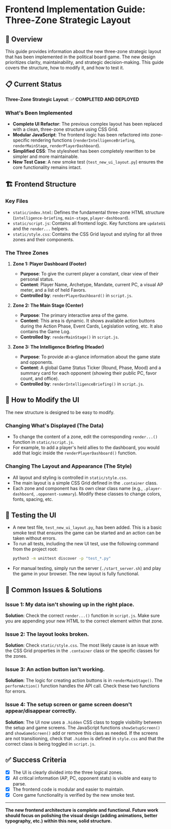 # Frontend Implementation Guide: Three-Zone Strategic Layout

## 🎯 Overview

This guide provides information about the new three-zone strategic layout that has been implemented in the political board game. The new design prioritizes clarity, maintainability, and strategic decision-making. This guide covers the structure, how to modify it, and how to test it.

## 📋 Current Status

**Three-Zone Strategic Layout**: ✅ **COMPLETED AND DEPLOYED**

### What's Been Implemented
- **Complete UI Refactor**: The previous complex layout has been replaced with a clean, three-zone structure using CSS Grid.
- **Modular JavaScript**: The frontend logic has been refactored into zone-specific rendering functions (`renderIntelligenceBriefing`, `renderMainStage`, `renderPlayerDashboard`).
- **Simplified CSS**: The stylesheet has been completely rewritten to be simpler and more maintainable.
- **New Test Case**: A new smoke test (`test_new_ui_layout.py`) ensures the core functionality remains intact.

## 🏗️ Frontend Structure

### Key Files
- `static/index.html`: Defines the fundamental three-zone HTML structure (`intelligence-briefing`, `main-stage`, `player-dashboard`).
- `static/script.js`: Contains all frontend logic. Key functions are `updateUi` and the `render...` helpers.
- `static/style.css`: Contains the CSS Grid layout and styling for all three zones and their components.

### The Three Zones
1.  **Zone 1: Player Dashboard (Footer)**
    *   **Purpose**: To give the current player a constant, clear view of their personal status.
    *   **Content**: Player Name, Archetype, Mandate, current PC, a visual AP meter, and a list of held Favors.
    *   **Controlled by**: `renderPlayerDashboard()` in `script.js`.

2.  **Zone 2: The Main Stage (Center)**
    *   **Purpose**: The primary interactive area of the game.
    *   **Content**: This area is dynamic. It shows available action buttons during the Action Phase, Event Cards, Legislation voting, etc. It also contains the Game Log.
    *   **Controlled by**: `renderMainStage()` in `script.js`.

3.  **Zone 3: The Intelligence Briefing (Header)**
    *   **Purpose**: To provide at-a-glance information about the game state and opponents.
    *   **Content**: A global Game Status Ticker (Round, Phase, Mood) and a summary card for each opponent (showing their public PC, favor count, and office).
    *   **Controlled by**: `renderIntelligenceBriefing()` in `script.js`.

## 🎨 How to Modify the UI

The new structure is designed to be easy to modify.

### Changing What's Displayed (The Data)
- To change the content of a zone, edit the corresponding `render...()` function in `static/script.js`.
- For example, to add a player's held allies to the dashboard, you would add that logic inside the `renderPlayerDashboard()` function.

### Changing The Layout and Appearance (The Style)
- All layout and styling is controlled in `static/style.css`.
- The main layout is a simple CSS Grid defined in the `.container` class.
- Each zone and component has its own clear class name (e.g., `.player-dashboard`, `.opponent-summary`). Modify these classes to change colors, fonts, spacing, etc.

## 🧪 Testing the UI

- A new test file, `test_new_ui_layout.py`, has been added. This is a basic smoke test that ensures the game can be started and an action can be taken without errors.
- To run all tests, including the new UI test, use the following command from the project root:
  ```bash
  python3 -m unittest discover -p "test_*.py"
  ```
- For manual testing, simply run the server (`./start_server.sh`) and play the game in your browser. The new layout is fully functional.

## 🐛 Common Issues & Solutions

### Issue 1: My data isn't showing up in the right place.
**Solution**: Check the correct `render...()` function in `script.js`. Make sure you are appending your new HTML to the correct element within that zone.

### Issue 2: The layout looks broken.
**Solution**: Check `static/style.css`. The most likely cause is an issue with the CSS Grid properties in the `.container` class or the specific classes for the zones.

### Issue 3: An action button isn't working.
**Solution**: The logic for creating action buttons is in `renderMainStage()`. The `performAction()` function handles the API call. Check these two functions for errors.

### Issue 4: The setup screen or game screen doesn't appear/disappear correctly.
**Solution**: The UI now uses a `.hidden` CSS class to toggle visibility between the setup and game screens. The JavaScript functions `showSetupScreen()` and `showGameScreen()` add or remove this class as needed. If the screens are not transitioning, check that `.hidden` is defined in `style.css` and that the correct class is being toggled in `script.js`.

## ✅ Success Criteria

- [x] The UI is clearly divided into the three logical zones.
- [x] All critical information (AP, PC, opponent stats) is visible and easy to parse.
- [x] The frontend code is modular and easier to maintain.
- [x] Core game functionality is verified by the new smoke test.

---

**The new frontend architecture is complete and functional. Future work should focus on polishing the visual design (adding animations, better typography, etc.) within this new, solid structure.** 